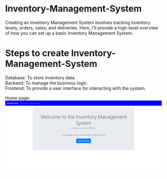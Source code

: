 # Inventory-Management-System

Creating an Inventory Management System involves tracking inventory levels, orders, sales, and deliveries. Here, I'll provide a high-level overview of how you can set up a basic Inventory Management System.

# Steps to create Inventory-Management-System
Database: To store inventory data.<br>
Backend: To manage the business logic.<br>
Frontend: To provide a user interface for interacting with the system.

Home page:
![images](https://github.com/Darshancs777/Inventory-Management-System/blob/main/upload%20images/home.png)
